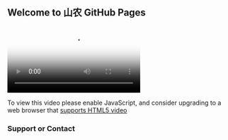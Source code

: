 ## Welcome to 山农 GitHub Pages




<html>
<head>
<link href="//vjs.zencdn.net/7.3.0/video-js.min.css" rel="stylesheet">
<script src="//vjs.zencdn.net/7.3.0/video.min.js"></script>
</head>
<body>

<video
    id="my-player"
    class="video-js"
    controls
    preload="auto"
    poster="//vjs.zencdn.net/v/oceans.png"
    data-setup='{}'>
  <source src="http://f.video.weibocdn.com/004jwFS9gx07Bl7k6Mhy01041202D45Z0E010.mp4" type="video/mp4"></source>
  <source src="http://f.video.weibocdn.com/004jwFS9gx07Bl7k6Mhy01041202D45Z0E010.webm" type="video/webm"></source>
  <source src="http://f.video.weibocdn.com/004jwFS9gx07Bl7k6Mhy01041202D45Z0E010.ogv" type="video/ogg"></source>
  <p class="vjs-no-js">
    To view this video please enable JavaScript, and consider upgrading to a
    web browser that
    <a href="https://videojs.com/html5-video-support/" target="_blank">
      supports HTML5 video
    </a>
  </p>
</video>


</body>

</html>












### Support or Contact


